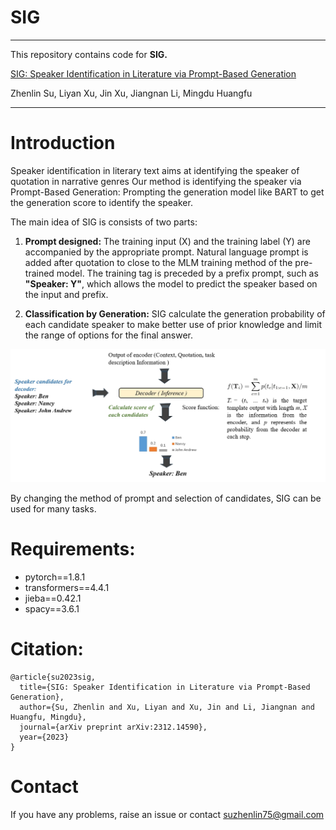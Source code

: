 
# SIG


----------


This repository contains code for **SIG.**

[SIG: Speaker Identification in Literature via Prompt-Based Generation](https://arxiv.org/pdf/2312.14590.pdf)

Zhenlin Su, Liyan Xu, Jin Xu, Jiangnan Li, Mingdu Huangfu


___
# 
# Introduction
Speaker identification in literary text aims at identifying the speaker of quotation in narrative genres Our method is identifying the speaker via Prompt-Based Generation: Prompting the generation model like BART to get the generation score to identify the speaker. 

The main idea of SIG is consists of two parts:

 1.  **Prompt designed:** The training input (X) and the training label (Y) are accompanied by the appropriate prompt. Natural language prompt is added after quotation to close to the MLM training method of the pre-trained model. The training tag is preceded by a prefix prompt, such as **"Speaker: Y"**, which allows the model to predict the speaker based on the input and prefix. 
    
 2.  **Classification by Generation:** SIG calculate the generation probability of each candidate speaker to make better use of prior knowledge and limit the range of options for the final answer.
    

![enter description here](./images/workflow.png)

By changing the method of prompt and selection of candidates, SIG can be used for many tasks.





# Requirements:

 - pytorch==1.8.1
 - transformers==4.4.1
 - jieba==0.42.1
 - spacy==3.6.1

# Citation:

``` 
@article{su2023sig,
  title={SIG: Speaker Identification in Literature via Prompt-Based Generation},
  author={Su, Zhenlin and Xu, Liyan and Xu, Jin and Li, Jiangnan and Huangfu, Mingdu},
  journal={arXiv preprint arXiv:2312.14590},
  year={2023}
}
```

# Contact
If you have any problems, raise an issue or contact suzhenlin75@gmail.com